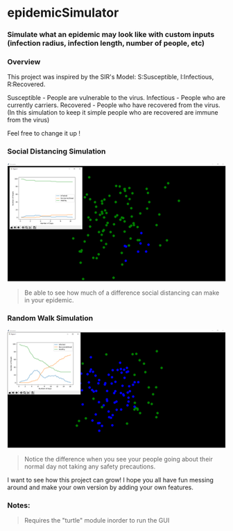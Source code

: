 # epidemicSimulator
### Simulate what an epidemic may look like with custom inputs (infection radius, infection length, number of people, etc)


### Overview
This project was inspired by the SIR's Model: 
S:Susceptible,
I:Infectious,
R:Recovered.

Susceptible - People are vulnerable to the virus.
Infectious - People who are currently carriers.
Recovered - People who have recovered from the virus.(In this simulation to keep it simple people who are recovered are immune from the virus)



Feel free to change it up !




### Social Distancing Simulation

![Image of socialDistancingSim ](https://github.com/Mario5648/epidemicSimulator/blob/master/SocialDist.PNG?raw=true)

>Be able to see how much of a difference social distancing can make in your epidemic. 


### Random Walk Simulation

![Image of randomWalkSim](https://github.com/Mario5648/epidemicSimulator/blob/master/randomWalk.PNG?raw=true)
>Notice the difference when you see your people going about their normal day not taking any safety precautions.


I want to see how this project can grow! I hope you all have fun messing around and make your own version by adding your own features.

### Notes:
> Requires the "turtle" module inorder to run the GUI

